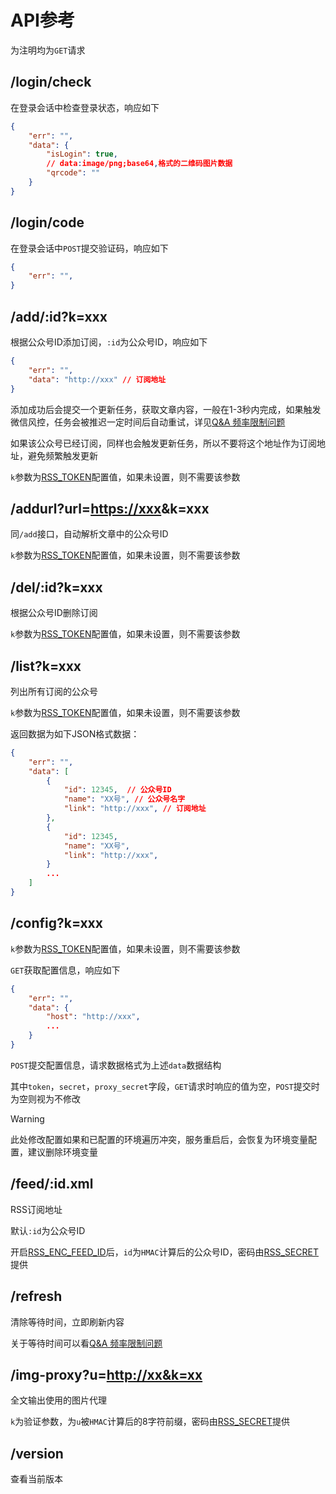 # API参考

为注明均为`GET`请求

## /login/check

在登录会话中检查登录状态，响应如下

```json
{
    "err": "",
    "data": {
        "isLogin": true,
        // data:image/png;base64,格式的二维码图片数据
        "qrcode": ""
    }
}
```

## /login/code

在登录会话中`POST`提交验证码，响应如下

```json
{
    "err": "",
}
```

## /add/:id?k=xxx

根据公众号ID添加订阅，`:id`为公众号ID，响应如下

```json
{
    "err": "",
    "data": "http://xxx" // 订阅地址
}
```

添加成功后会提交一个更新任务，获取文章内容，一般在1-3秒内完成，如果触发微信风控，任务会被推迟一定时间后自动重试，详见[Q&A 频率限制问题](./qa#频率限制问题)

如果该公众号已经订阅，同样也会触发更新任务，所以不要将这个地址作为订阅地址，避免频繁触发更新

`k`参数为[RSS_TOKEN](./config#rss-token)配置值，如果未设置，则不需要该参数

## /addurl?url=<https://xxx>&k=xxx

同`/add`接口，自动解析文章中的公众号ID

`k`参数为[RSS_TOKEN](./config#rss-token)配置值，如果未设置，则不需要该参数

## /del/:id?k=xxx

根据公众号ID删除订阅

`k`参数为[RSS_TOKEN](./config#rss-token)配置值，如果未设置，则不需要该参数

## /list?k=xxx

列出所有订阅的公众号

`k`参数为[RSS_TOKEN](./config#rss-token)配置值，如果未设置，则不需要该参数

返回数据为如下JSON格式数据：

```json
{
    "err": "",
    "data": [
        {
            "id": 12345,  // 公众号ID
            "name": "XX号", // 公众号名字
            "link": "http://xxx", // 订阅地址
        },
        {
            "id": 12345,
            "name": "XX号",
            "link": "http://xxx",
        }
        ...
    ]
}
```

## /config?k=xxx

`k`参数为[RSS_TOKEN](./config#rss-token)配置值，如果未设置，则不需要该参数

`GET`获取配置信息，响应如下

```json
{
    "err": "",
    "data": {
        "host": "http://xxx",
        ...
    }
}
```

`POST`提交配置信息，请求数据格式为上述`data`数据结构

其中`token`，`secret`，`proxy_secret`字段，`GET`请求时响应的值为空，`POST`提交时为空则视为不修改

> [!WARNING]
> 此处修改配置如果和已配置的环境遍历冲突，服务重启后，会恢复为环境变量配置，建议删除环境变量

## /feed/:id.xml

RSS订阅地址

默认`:id`为公众号ID

开启[RSS_ENC_FEED_ID](./config#rss-enc-feed-id)后，`id`为`HMAC`计算后的公众号ID，密码由[RSS_SECRET](./config#rss-secret)提供

## /refresh

清除等待时间，立即刷新内容

关于等待时间可以看[Q&A 频率限制问题](./qa#频率限制-微信风控问题)

## /img-proxy?u=<http://xx&k=xx>

全文输出使用的图片代理

`k`为验证参数，为`u`被`HMAC`计算后的8字符前缀，密码由[RSS_SECRET](./config#rss-secret)提供

## /version

查看当前版本
